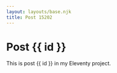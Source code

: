 ```yaml
---
layout: layouts/base.njk
title: Post 15202
---
```


# Post {{ id }}

This is post {{ id }} in my Eleventy project.
